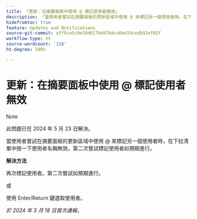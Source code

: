 ```yaml
---
title: 「更新：在摘要面板中使用 @ 標記使用者無效」
description: 「當使用者嘗試在摘要面板的更新區域中使用 @ 來標記另一個使用者時，在下拉清單中按一下使用者名稱無效。第二次嘗試標記使用者如預期進行。」
hidefromtoc: true
feature: Updates and Notifications
source-git-commit: aff9ca5c9e39d017b6676dca0ed19cedb92ef02f
workflow-type: ht
source-wordcount: '128'
ht-degree: 100%

---
```



# 更新：在摘要面板中使用 @ 標記使用者無效

>[!NOTE]
>
>此問題已在 2024 年 5 月 23 日解決。

當使用者嘗試在摘要面板的更新區域中使用 @ 來標記另一個使用者時，在下拉清單中按一下使用者名稱無效。第二次嘗試標記使用者如預期進行。

**解決方法**

再次標記使用者。第二次嘗試如預期進行。

或

使用 Enter/Return 鍵選取使用者。

_於 2024 年 3 月 18 日首次通報。_


